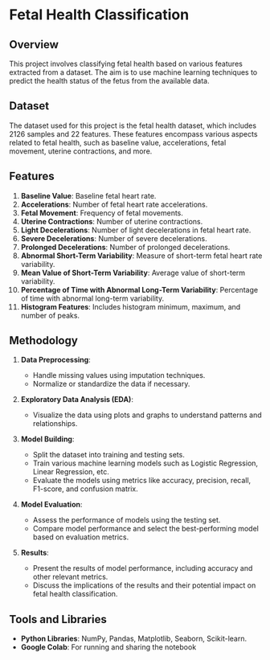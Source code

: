 # Fetal Health Classification 

## Overview

This project involves classifying fetal health based on various features extracted from a dataset. The aim is to use machine learning techniques to predict the health status of the fetus from the available data.

## Dataset

The dataset used for this project is the fetal health dataset, which includes 2126 samples and 22 features. These features encompass various aspects related to fetal health, such as baseline value, accelerations, fetal movement, uterine contractions, and more.

## Features

1. **Baseline Value**: Baseline fetal heart rate.
2. **Accelerations**: Number of fetal heart rate accelerations.
3. **Fetal Movement**: Frequency of fetal movements.
4. **Uterine Contractions**: Number of uterine contractions.
5. **Light Decelerations**: Number of light decelerations in fetal heart rate.
6. **Severe Decelerations**: Number of severe decelerations.
7. **Prolonged Decelerations**: Number of prolonged decelerations.
8. **Abnormal Short-Term Variability**: Measure of short-term fetal heart rate variability.
9. **Mean Value of Short-Term Variability**: Average value of short-term variability.
10. **Percentage of Time with Abnormal Long-Term Variability**: Percentage of time with abnormal long-term variability.
11. **Histogram Features**: Includes histogram minimum, maximum, and number of peaks.

## Methodology

1. **Data Preprocessing**: 
   - Handle missing values using imputation techniques.
   - Normalize or standardize the data if necessary.

2. **Exploratory Data Analysis (EDA)**:
   - Visualize the data using plots and graphs to understand patterns and relationships.

3. **Model Building**:
   - Split the dataset into training and testing sets.
   - Train various machine learning models such as Logistic Regression, Linear Regression, etc.
   - Evaluate the models using metrics like accuracy, precision, recall, F1-score, and confusion matrix.

4. **Model Evaluation**:
   - Assess the performance of models using the testing set.
   - Compare model performance and select the best-performing model based on evaluation metrics.

5. **Results**:
   - Present the results of model performance, including accuracy and other relevant metrics.
   - Discuss the implications of the results and their potential impact on fetal health classification.

## Tools and Libraries

- **Python Libraries**: NumPy, Pandas, Matplotlib, Seaborn, Scikit-learn.
- **Google Colab**: For running and sharing the notebook
